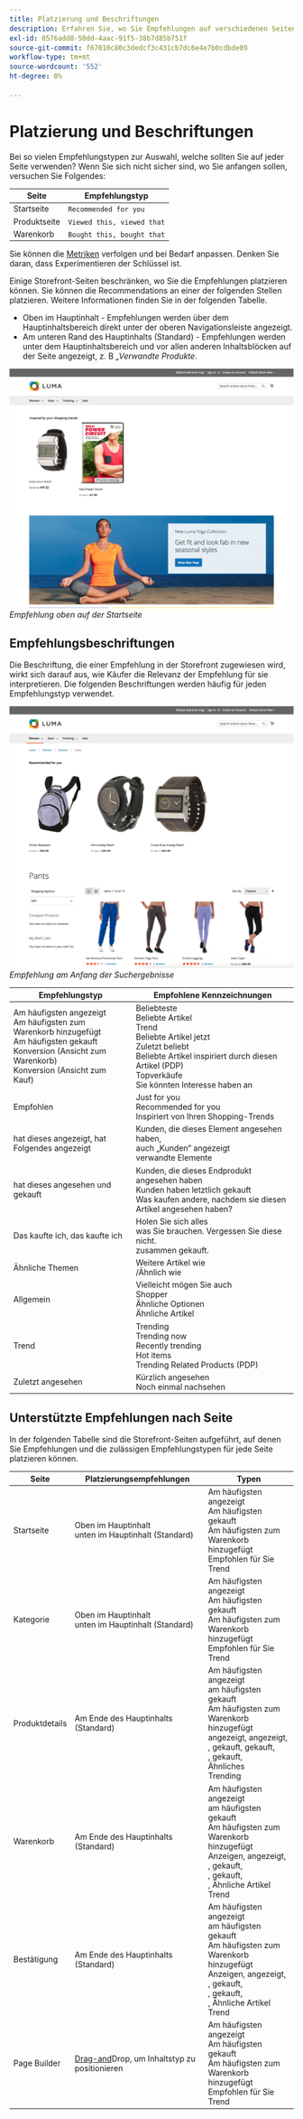 ```yaml
---
title: Platzierung und Beschriftungen
description: Erfahren Sie, wo Sie Empfehlungen auf verschiedenen Seiten Ihrer Site platzieren und Vorschläge für häufig verwendete Beschriftungen für jeden Empfehlungstyp machen können.
exl-id: 0576add8-50dd-4aac-91f5-38b7d85b751f
source-git-commit: f67010c80c3dedcf3c431cb7dc6e4e7b0cdbde09
workflow-type: tm+mt
source-wordcount: '552'
ht-degree: 0%

---
```


# Platzierung und Beschriftungen

Bei so vielen Empfehlungstypen zur Auswahl, welche sollten Sie auf jeder Seite verwenden? Wenn Sie sich nicht sicher sind, wo Sie anfangen sollen, versuchen Sie Folgendes:

| Seite | Empfehlungstyp |
|---|---|
| Startseite | `Recommended for you` |
| Produktseite | `Viewed this, viewed that` |
| Warenkorb | `Bought this, bought that` |

Sie können die [Metriken](workspace.md) verfolgen und bei Bedarf anpassen. Denken Sie daran, dass Experimentieren der Schlüssel ist.

Einige Storefront-Seiten beschränken, wo Sie die Empfehlungen platzieren können. Sie können die Recommendations an einer der folgenden Stellen platzieren. Weitere Informationen finden Sie in der folgenden Tabelle.

- Oben im Hauptinhalt - Empfehlungen werden über dem Hauptinhaltsbereich direkt unter der oberen Navigationsleiste angezeigt.
- Am unteren Rand des Hauptinhalts (Standard) - Empfehlungen werden unter dem Hauptinhaltsbereich und vor allen anderen Inhaltsblöcken auf der Seite angezeigt, z. B _„Verwandte Produkte_.

![Empfehlungsplatzierung](assets/storefront-home-page-top.png)
_Empfehlung oben auf der Startseite_

## Empfehlungsbeschriftungen

Die Beschriftung, die einer Empfehlung in der Storefront zugewiesen wird, wirkt sich darauf aus, wie Käufer die Relevanz der Empfehlung für sie interpretieren. Die folgenden Beschriftungen werden häufig für jeden Empfehlungstyp verwendet.

![Empfehlungsplatzierung](assets/storefront-search-results-top.png)
_Empfehlung am Anfang der Suchergebnisse_

| Empfehlungstyp | Empfohlene Kennzeichnungen |
|---|---|
| Am häufigsten angezeigt<br> Am häufigsten zum Warenkorb hinzugefügt<br>Am häufigsten gekauft<br>Konversion (Ansicht zum Warenkorb)<br>Konversion (Ansicht zum Kauf) | Beliebteste<br>Beliebte Artikel<br>Trend<br>Beliebte Artikel jetzt<br>Zuletzt beliebt<br>Beliebte Artikel inspiriert durch diesen Artikel (PDP)<br>Topverkäufe<br>Sie könnten Interesse haben an |
| Empfohlen | Just for you<br>Recommended for you<br>Inspiriert von Ihren Shopping-Trends |
| hat dieses angezeigt, hat Folgendes angezeigt | Kunden, die dieses Element angesehen haben, <br> auch „Kunden“ angezeigt<br>verwandte Elemente |
| hat dieses angesehen und gekauft | Kunden, die dieses Endprodukt angesehen haben<br>Kunden haben letztlich gekauft<br>Was kaufen andere, nachdem sie diesen Artikel angesehen haben? |
| Das kaufte ich, das kaufte ich | Holen Sie sich alles<br> was Sie brauchen. Vergessen Sie diese nicht. <br> zusammen gekauft. |
| Ähnliche Themen | Weitere Artikel wie <br>/Ähnlich wie |
| Allgemein | Vielleicht mögen Sie auch<br>Shopper<br>Ähnliche Optionen<br>Ähnliche Artikel |
| Trend | Trending<br>Trending now<br>Recently trending<br>Hot items<br>Trending Related Products (PDP) |
| Zuletzt angesehen | Kürzlich angesehen<br>Noch einmal nachsehen |

## Unterstützte Empfehlungen nach Seite

In der folgenden Tabelle sind die Storefront-Seiten aufgeführt, auf denen Sie Empfehlungen und die zulässigen Empfehlungstypen für jede Seite platzieren können.

| Seite | Platzierungsempfehlungen | Typen |
|---|---|---|
| Startseite | Oben im Hauptinhalt<br> unten im Hauptinhalt (Standard) | Am häufigsten angezeigt<br>Am häufigsten gekauft<br>Am häufigsten zum Warenkorb hinzugefügt<br>Empfohlen für Sie<br>Trend |
| Kategorie | Oben im Hauptinhalt<br> unten im Hauptinhalt (Standard) | Am häufigsten angezeigt<br>Am häufigsten gekauft<br>Am häufigsten zum Warenkorb hinzugefügt<br>Empfohlen für Sie<br>Trend |
| Produktdetails | Am Ende des Hauptinhalts (Standard) | Am häufigsten angezeigt<br>am häufigsten gekauft<br>Am häufigsten zum Warenkorb hinzugefügt<br>angezeigt, angezeigt, <br>, gekauft, gekauft, <br>, gekauft, <br>Ähnliches<br>Trending<br> |
| Warenkorb | Am Ende des Hauptinhalts (Standard) | Am häufigsten angezeigt<br>am häufigsten gekauft<br>Am häufigsten zum Warenkorb hinzugefügt<br>Anzeigen, angezeigt, <br>, gekauft, <br>, gekauft, <br>, Ähnliche Artikel<br>Trend |
| Bestätigung | Am Ende des Hauptinhalts (Standard) | Am häufigsten angezeigt<br>am häufigsten gekauft<br>Am häufigsten zum Warenkorb hinzugefügt<br>Anzeigen, angezeigt, <br>, gekauft, <br>, gekauft, <br>, Ähnliche Artikel<br>Trend |
| Page Builder | [Drag-and](https://experienceleague.adobe.com/docs/commerce-admin/page-builder/add-content/recommendations.html?lang=de)Drop, um Inhaltstyp zu positionieren | Am häufigsten angezeigt<br>Am häufigsten gekauft<br>Am häufigsten zum Warenkorb hinzugefügt<br>Empfohlen für Sie<br>Trend |
